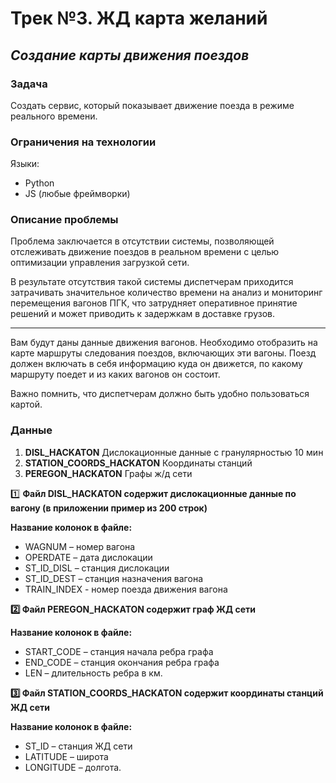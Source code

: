 # Трек №3. ЖД карта желаний
## _Создание карты движения поездов_

### Задача 
Создать сервис, который показывает движение поезда в режиме реального времени.

###  Ограничения на технологии
Языки:
- Python
- JS (любые фреймворки)

### Описание проблемы 
Проблема заключается в отсутствии системы, позволяющей отслеживать движение поездов в реальном времени с целью оптимизации управления загрузкой сети.

В результате отсутствия такой системы диспетчерам приходится затрачивать значительное количество времени на анализ и мониторинг перемещения вагонов ПГК, что затрудняет оперативное принятие решений и может приводить к задержкам в доставке грузов.
_____
Вам будут даны данные движения вагонов. Необходимо отобразить на карте маршруты следования поездов, включающих эти вагоны. Поезд должен включать в себя информацию куда он движется, по какому маршруту поедет и из каких вагонов он состоит.

Важно помнить, что диспетчерам должно быть удобно пользоваться картой.

### Данные
1. **DISL_HACKATON**
Дислокационные данные с гранулярностью 10 мин
2. **STATION_COORDS_HACKATON**
Координаты станций
3. **PEREGON_HACKATON**
Графы ж/д сети

1️⃣ **Файл DISL_HACKATON содержит дислокационные данные по вагону (в приложении пример из 200 строк)**

**Название колонок в файле:**

- WAGNUM – номер вагона
- OPERDATE – дата дислокации
- ST_ID_DISL – станция дислокации
- ST_ID_DEST – станция назначения вагона
- TRAIN_INDEX - номер поезда движения вагона

**2️⃣ Файл PEREGON_HACKATON содержит граф ЖД сети**

**Название колонок в файле:**

- START_CODE – станция начала ребра графа
- END_CODE – станция окончания ребра графа
- LEN – длительность ребра в км.

**3️⃣ Файл STATION_COORDS_HACKATON содержит координаты станций ЖД сети**

**Название колонок в файле:**

- ST_ID – станция ЖД сети
- LATITUDE – широта
- LONGITUDE – долгота.
